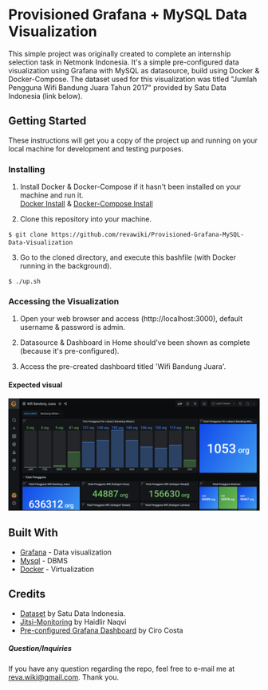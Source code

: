 # Provisioned Grafana + MySQL Data Visualization

This simple project was originally created to complete an internship selection task in Netmonk Indonesia. It's a simple pre-configured data visualization using Grafana with MySQL as datasource, build using Docker & Docker-Compose. The dataset used for this visualization was titled "Jumlah Pengguna Wifi Bandung Juara Tahun 2017" provided by Satu Data Indonesia (link below).

## Getting Started

These instructions will get you a copy of the project up and running on your local machine for development and testing purposes. 

### Installing

1. Install Docker & Docker-Compose if it hasn't been installed on your machine and run it.\
[Docker Install](https://docs.docker.com/get-docker/) & [Docker-Compose Install](https://docs.docker.com/compose/install/)

2. Clone this repository into your machine.
```
$ git clone https://github.com/revawiki/Provisioned-Grafana-MySQL-Data-Visualization
```

3. Go to the cloned directory, and execute this bashfile (with Docker running in the background).
```
$ ./up.sh
```

### Accessing the Visualization

1. Open your web browser and access (http://localhost:3000), default username & password is admin.

2. Datasource & Dashboard in Home should've been shown as complete (because it's pre-configured). 

3. Access the pre-created dashboard titled 'Wifi Bandung Juara'.

#### Expected visual
![Grafana-Dashboard](https://raw.githubusercontent.com/revawiki/Provisioned-Grafana-MySQL-Data-Visualization/master/dashboard.PNG "Grafana-Dashboard")

## Built With

* [Grafana](http://www.grafana.com) - Data visualization
* [Mysql](https://www.mysql.com/) - DBMS
* [Docker](https://www.docker.com) - Virtualization

## Credits

* [Dataset](https://data.go.id/dataset/jumlah-pengguna-wifi-bandung-juara/resource/100dea7a-4073-4c3a-b7e4-eb649ac4f4c1) by Satu Data Indonesia. 
* [Jitsi-Monitoring](https://github.com/haidlir/jitsi-monitoring) by Haidlir Naqvi
* [Pre-configured Grafana Dashboard](https://ops.tips/blog/initialize-grafana-with-preconfigured-dashboards/) by Ciro Costa

##### Question/Inquiries
If you have any question regarding the repo, feel free to e-mail me at reva.wiki@gmail.com. Thank you.
